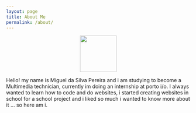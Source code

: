 ```yaml
---
layout: page
title: About Me
permalink: /about/
---
```

<p align="center"><img height="100px" width="100px" src="{{ site.assets_path }}/img/me_thumbnail.png"></p>

Hello! my name is Miguel da Silva Pereira and i am studying to become a Multimedia technician, currently im doing an internship at porto i/o. I always wanted to learn how to code and do websites, i started creating websites in school for a school project and i liked so much i wanted to know more about it ... so here am i.